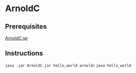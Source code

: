 # ArnoldC

## Prerequisites
[ArnoldC.jar](http://lhartikk.github.io/ArnoldC.jar)

## Instructions
`java -jar ArnoldC.jar hello_world.arnoldc`
`java hello_world`
